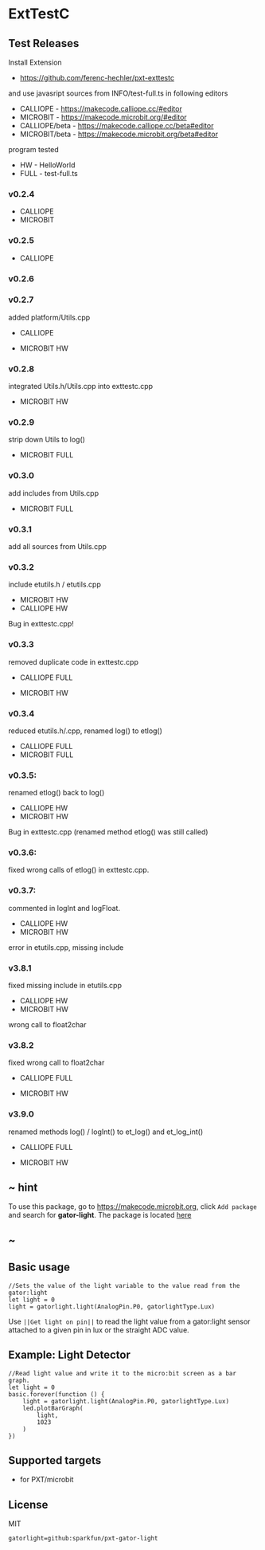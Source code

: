 # ExtTestC

## Test Releases

Install Extension
 
* https://github.com/ferenc-hechler/pxt-exttestc

and use javasript sources from INFO/test-full.ts in following editors

* CALLIOPE - https://makecode.calliope.cc/#editor
* MICROBIT - https://makecode.microbit.org/#editor
* CALLIOPE/beta - https://makecode.calliope.cc/beta#editor
* MICROBIT/beta - https://makecode.microbit.org/beta#editor

program tested

* HW - HelloWorld
* FULL - test-full.ts

### v0.2.4
 
+ CALLIOPE
+ MICROBIT

### v0.2.5
 
+ CALLIOPE

### v0.2.6

### v0.2.7

added platform/Utils.cpp

+ CALLIOPE
- MICROBIT HW 

### v0.2.8

integrated Utils.h/Utils.cpp into exttestc.cpp

- MICROBIT HW

### v0.2.9

strip down Utils to log()

+ MICROBIT FULL

### v0.3.0

add includes from Utils.cpp

+ MICROBIT FULL

### v0.3.1

add all sources from Utils.cpp


### v0.3.2

include etutils.h / etutils.cpp

- MICROBIT HW
- CALLIOPE HW

Bug in exttestc.cpp!

### v0.3.3

removed duplicate code in exttestc.cpp

+ CALLIOPE FULL
- MICROBIT HW

### v0.3.4

reduced etutils.h/.cpp, renamed log() to etlog()

+ CALLIOPE FULL
+ MICROBIT FULL

### v0.3.5:

renamed etlog() back to log()

- CALLIOPE HW
- MICROBIT HW

Bug in exttestc.cpp (renamed method etlog() was still called)

### v0.3.6:

fixed wrong calls of etlog() in exttestc.cpp.


### v0.3.7: 

commented in logInt and logFloat.

- CALLIOPE HW
- MICROBIT HW

error in etutils.cpp, missing include <stdarg>

### v3.8.1

fixed missing include <stdarg> in etutils.cpp

- CALLIOPE HW
- MICROBIT HW

wrong call to float2char

### v3.8.2

fixed wrong call to float2char

+ CALLIOPE FULL
- MICROBIT HW

### v3.9.0

renamed methods log() / logInt() to et_log() and et_log_int()

+ CALLIOPE FULL
- MICROBIT HW


## ~ hint

To use this package, go to https://makecode.microbit.org, click ``Add package`` and search for **gator-light**. The package is located [here](https://makecode.microbit.org/pkg/sparkfun/pxt-gator-light)

## ~

## Basic usage

```blocks
//Sets the value of the light variable to the value read from the gator:light
let light = 0
light = gatorlight.light(AnalogPin.P0, gatorlightType.Lux)
```

Use ``||Get light on pin||`` to read the light value from a gator:light sensor attached to a given pin in lux or the straight ADC value.

## Example: Light Detector

```blocks
//Read light value and write it to the micro:bit screen as a bar graph.
let light = 0
basic.forever(function () {
    light = gatorlight.light(AnalogPin.P0, gatorlightType.Lux)
    led.plotBarGraph(
        light,
        1023
    )
})
```

## Supported targets

* for PXT/microbit

## License

MIT

```package
gatorlight=github:sparkfun/pxt-gator-light